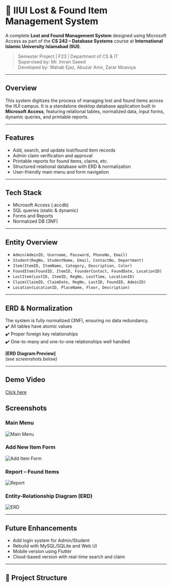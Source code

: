 # 🧾 IIUI Lost & Found Item Management System

A complete **Lost and Found Management System** designed using Microsoft Access as part of the **CS 242 – Database Systems** course at **International Islamic University Islamabad (IIUI)**.

> Semester Project | F23 | Department of CS & IT  
> Supervised by: Mr. Imran Saeed  
> Developed by: Wahab Ejaz, Abuzar Amir, Zarar Moaviya

---

## Overview
This system digitizes the process of managing lost and found items across the IIUI campus. It is a standalone desktop database application built in **Microsoft Access**, featuring relational tables, normalized data, input forms, dynamic queries, and printable reports.

---

## Features
- Add, search, and update lost/found item records
- Admin claim verification and approval
- Printable reports for found items, claims, etc.
- Structured relational database with ERD & normalization
- User-friendly main menu and form navigation

---

## Tech Stack
- Microsoft Access (.accdb)
- SQL queries (static & dynamic)
- Forms and Reports
- Normalized DB (3NF)

---

## Entity Overview
- `Admin(AdminID, Username, Password, PhoneNo, Email)`
- `Student(RegNo, StudentName, Email, ContactNo, Department)`
- `Item(ItemID, ItemName, Category, Description, Color)`
- `FoundItem(FoundID, ItemID, FounderContact, FoundDate, LocationID)`
- `LostItem(LostID, ItemID, RegNo, LostTime, LocationID)`
- `Claim(ClaimID, ClaimDate, RegNo, LostID, FoundID, AdminID)`
- `Location(LocationID, PlaceName, Floor, Description)`

---

## ERD & Normalization
The system is fully normalized (3NF), ensuring no data redundancy.  
✔️ All tables have atomic values  
✔️ Proper foreign key relationships  
✔️ One-to-many and one-to-one relationships well handled

**[ERD Diagram Preview]**  
*(see screenshots below)*

---
## Demo Video
[Click here](https://www.linkedin.com/posts/wahab-ejaz-025821283_semesterproject-lostandfoundsystem-msaccess-activity-7335581676649046016-rFxr?utm_source=social_share_send&utm_medium=member_desktop_web&rcm=ACoAAET_uN0BcIvAcZWxWDuCqYgZxpVojNFCYHw)

## Screenshots

### Main Menu  
![Main Menu](screenshots/main-menu.png)

### Add New Item Form  
![Add Item Form](screenshots/form-add-item.png)

### Report – Found Items  
![Report](screenshots/report-found-items.png)

### Entity-Relationship Diagram (ERD)  
![ERD](screenshots/erd-diagram.png)

---

## Future Enhancements

- Add login system for Admin/Student
- Rebuild with MySQL/SQLite and Web UI
- Mobile version using Flutter
- Cloud-based version with real-time search and claim

---

## 📁 Project Structure

